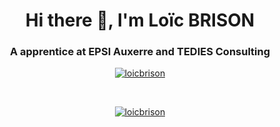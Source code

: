 <h1 align="center">Hi there 👋, I'm Loïc BRISON</h1>
<h3 align="center">A apprentice at EPSI Auxerre and TEDIES Consulting </h3>

<p align="center">
  <a href="https://github-readme-stats.vercel.app/api?username=loicbrison&show_icons=true&locale=fr&theme=vue-dark">
    <img align="center" src="https://github-readme-stats.vercel.app/api?username=loicbrison&show_icons=true&locale=fr&theme=vue-dark" alt="loicbrison" />
  </a>
</p>

<br>

<p align="center">
  <a href="http://github-readme-streak-stats.herokuapp.com?user=loicbrison&theme=vue-dark&locale=fr">
    <img align="center" src="http://github-readme-streak-stats.herokuapp.com?user=loicbrison&theme=vue-dark&locale=fr" alt="loicbrison"/>
  </a>
</p>


